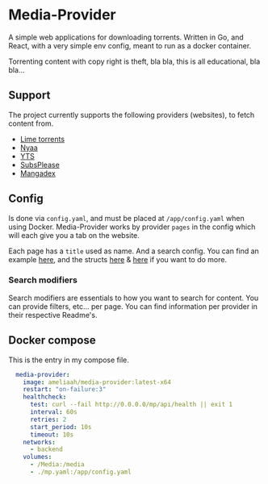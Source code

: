 # Media-Provider
A simple web applications for downloading torrents. Written in Go, and React, with a very simple env config, meant to run as a docker container.

Torrenting content with copy right is theft, bla bla, this is all educational, bla bla...

## Support

The project currently supports the following providers (websites), to fetch content from. 

- [Lime torrents](limetorrents/Readme.MD)
- [Nyaa](nyaaReadme.MD)
- [YTS](yts/Readme.MD)
- [SubsPlease](subsplease/Readme.MD)
- [Mangadex](mangadex/Readme.MD)

## Config

Is done via `config.yaml`, and must be placed at `/app/config.yaml` when using Docker. Media-Provider works by provider `pages` in the config which will each give you a tab on the website.

Each page has a `title` used as name. And a search config. You can find an example [here](config.yaml.example), and the structs [here](config/impl.go) & [here](config/types.go) if you want to do more.

### Search modifiers
Search modifiers are essentials to how you want to search for content. You can provide filters, etc... per page. You can find information per provider in their respective Readme's. 

## Docker compose
This is the entry in my compose file.
```yaml
  media-provider:
    image: ameliaah/media-provider:latest-x64
    restart: "on-failure:3"
    healthcheck:
      test: curl --fail http://0.0.0.0/mp/api/health || exit 1
      interval: 60s
      retries: 2
      start_period: 10s
      timeout: 10s
    networks:
      - backend
    volumes:
      - /Media:/media
      - ./mp.yaml:/app/config.yaml
```
